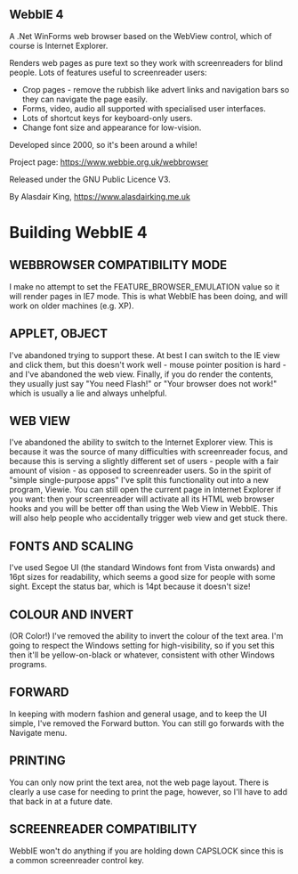 ## WebbIE 4

A .Net WinForms web browser based on the WebView control, which of course is Internet Explorer. 

Renders web pages as pure text so they work with screenreaders for blind people. Lots of features useful to screenreader users:
* Crop pages - remove the rubbish like advert links and navigation bars so they can navigate the page easily.
* Forms, video, audio all supported with specialised user interfaces.
* Lots of shortcut keys for keyboard-only users.
* Change font size and appearance for low-vision. 

Developed since 2000, so it's been around a while!

Project page:
https://www.webbie.org.uk/webbrowser

Released under the GNU Public Licence V3.

By Alasdair King, https://www.alasdairking.me.uk

# Building WebbIE 4

## WEBBROWSER COMPATIBILITY MODE
I make no attempt to set the FEATURE_BROWSER_EMULATION value so it will render pages in IE7 mode. This is what WebbIE has been doing, and will work on older machines (e.g. XP).

## APPLET, OBJECT
I've abandoned trying to support these. At best I can switch to the IE view and click them, but this doesn't work well - mouse pointer position is hard - and I've abandoned the web view. Finally, if you do render the contents, they usually just say "You need Flash!" or "Your browser does not work!" which is usually a lie and always unhelpful.

## WEB VIEW
I've abandoned the ability to switch to the Internet Explorer view. This is because it was the source of many difficulties with screenreader focus, and because this is serving a slightly different set of users - people with a fair amount of vision - as opposed to screenreader users. So in the spirit of "simple single-purpose apps" I've split this functionality out into a new program, Viewie. You can still open the current page in Internet Explorer if you want: then your screenreader will activate all its HTML web browser hooks and you will be better off than using the Web View in WebbIE. This will also help people who accidentally trigger web view and get stuck there.

## FONTS AND SCALING
I've used Segoe UI (the standard Windows font from Vista onwards) and 16pt sizes for readability, which seems a good size for people with some sight. Except the status bar, which is 14pt because it doesn't size!

## COLOUR AND INVERT
(OR Color!) I've removed the ability to invert the colour of the text area. I'm going to respect the Windows setting for high-visibility, so if you set this then it'll be yellow-on-black or whatever, consistent with other Windows programs. 

## FORWARD
In keeping with modern fashion and general usage, and to keep the UI simple, I've removed the Forward button. You can still go forwards with the Navigate menu.

## PRINTING
You can only now print the text area, not the web page layout. There is clearly a use case for needing to print the page, however, so I'll have to add that back in at a future date.

## SCREENREADER COMPATIBILITY
WebbIE won't do anything if you are holding down CAPSLOCK since this is a common screenreader control key.